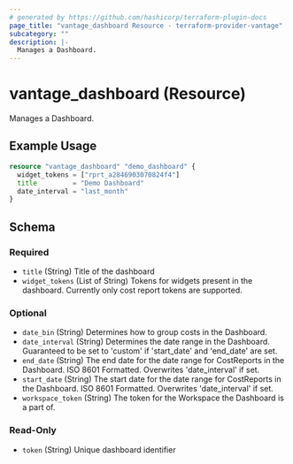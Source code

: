 ```yaml
---
# generated by https://github.com/hashicorp/terraform-plugin-docs
page_title: "vantage_dashboard Resource - terraform-provider-vantage"
subcategory: ""
description: |-
  Manages a Dashboard.
---
```


# vantage_dashboard (Resource)

Manages a Dashboard.

## Example Usage

```terraform
resource "vantage_dashboard" "demo_dashboard" {
  widget_tokens = ["rprt_a2846903070824f4"]
  title         = "Demo Dashboard"
  date_interval = "last_month"
}
```

<!-- schema generated by tfplugindocs -->
## Schema

### Required

- `title` (String) Title of the dashboard
- `widget_tokens` (List of String) Tokens for widgets present in the dashboard. Currently only cost report tokens are supported.

### Optional

- `date_bin` (String) Determines how to group costs in the Dashboard.
- `date_interval` (String) Determines the date range in the Dashboard. Guaranteed to be set to 'custom' if 'start_date' and 'end_date' are set.
- `end_date` (String) The end date for the date range for CostReports in the Dashboard. ISO 8601 Formatted. Overwrites 'date_interval' if set.
- `start_date` (String) The start date for the date range for CostReports in the Dashboard. ISO 8601 Formatted. Overwrites 'date_interval' if set.
- `workspace_token` (String) The token for the Workspace the Dashboard is a part of.

### Read-Only

- `token` (String) Unique dashboard identifier


